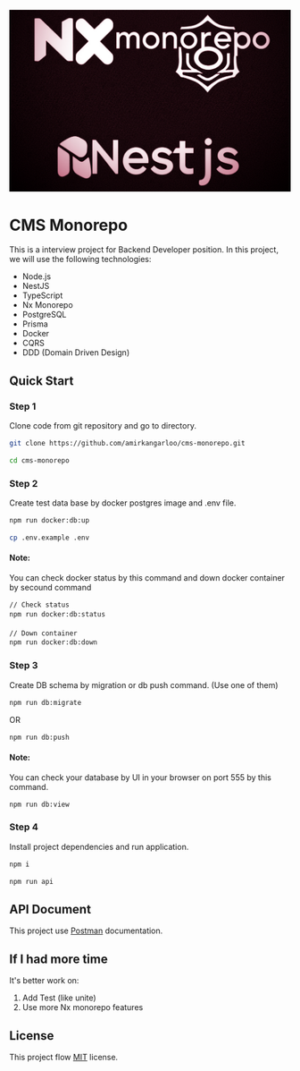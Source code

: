 ![](https://github.com/amirkangarloo/cms-monorepo/blob/main/docs/imgae-01.png?raw=true)

# CMS Monorepo
This is a interview project for Backend Developer position. In this project, we will use the following technologies:
- Node.js
- NestJS
- TypeScript
- Nx Monorepo
- PostgreSQL
- Prisma
- Docker
- CQRS
- DDD (Domain Driven Design)

## Quick Start

### Step 1
Clone code from git repository and go to directory.

```bash
git clone https://github.com/amirkangarloo/cms-monorepo.git
```

```bash
cd cms-monorepo
```

### Step 2
Create test data base by docker postgres image and .env file.


```bash
npm run docker:db:up
```

```bash
cp .env.example .env
```

#### Note:
You can check docker status by this command and down docker container by secound command

```bash
// Check status
npm run docker:db:status

// Down container
npm run docker:db:down
```

### Step 3
Create DB schema by migration or db push command. (Use one of them)

```bash
npm run db:migrate
```
OR

```bash
npm run db:push
```

#### Note:
You can check your database by UI in your browser on port 555 by this command.

```bash
npm run db:view
```

### Step 4
Install project dependencies and run application.

```bash
npm i
```

```bash
npm run api
```


## API Document
This project use [Postman](https://github.com/amirkangarloo/cms-monorepo/blob/main/docs/API%20documentation%20CMS%20Monorepo.postman_collection.json "link") documentation.

## If I had more time

It's better work on:

1. Add Test (like unite)
2. Use more Nx monorepo features

## License
This project flow [MIT](https://github.com/amirkangarloo/cms-monorepo/blob/main/LICENSE "MIT") license.
